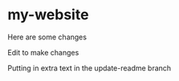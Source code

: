 # my-website

Here are some changes

Edit to make changes

Putting in extra text in the update-readme branch
